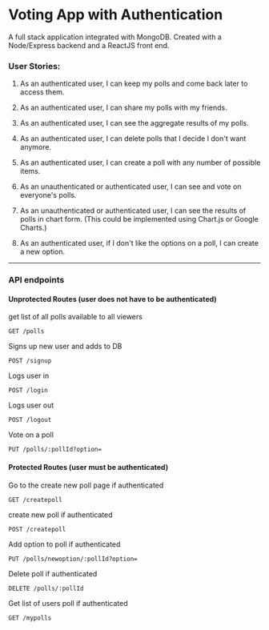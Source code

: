 # Voting App with Authentication

A full stack application integrated with MongoDB. Created with a Node/Express backend and a ReactJS front end.

### User Stories:
1. As an authenticated user, I can keep my polls and come back later to access them.

2. As an authenticated user, I can share my polls with my friends.

3. As an authenticated user, I can see the aggregate results of my polls.

4. As an authenticated user, I can delete polls that I decide I don't want anymore.

5. As an authenticated user, I can create a poll with any number of possible items.

6. As an unauthenticated or authenticated user, I can see and vote on everyone's polls.

7. As an unauthenticated or authenticated user, I can see the results of polls in chart form. (This could be implemented using Chart.js or Google Charts.)

8. As an authenticated user, if I don't like the options on a poll, I can create a new option.

***

### API endpoints

#### Unprotected Routes (user does not have to be authenticated)

get list of all polls available to all viewers

`GET /polls`

Signs up new user and adds to DB

`POST /signup`

Logs user in

`POST /login`

Logs user out

`POST /logout`

Vote on a poll

`PUT /polls/:pollId?option=`

#### Protected Routes (user must be authenticated)

Go to the create new poll page if authenticated

`GET /createpoll`

create new poll if authenticated

`POST /createpoll`

Add option to poll if authenticated

`PUT /polls/newoption/:pollId?option=`

Delete poll if authenticated

`DELETE /polls/:pollId`

Get list of users poll if authenticated

`GET /mypolls`





